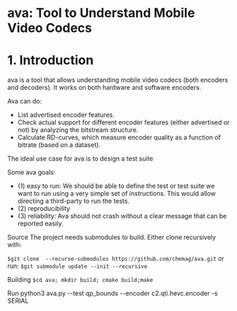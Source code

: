 # ava: Tool to Understand Mobile Video Codecs

# 1. Introduction

ava is a tool that allows understanding mobile video codecs (both encoders and decoders). It works on both hardware and software encoders.

Ava can do:
* List advertised encoder features.
* Check actual support for different encoder features (either advertised or not) by analyzing the bitstream structure.
* Calculate RD-curves, which measure encoder quality as a function of bitrate (based on a dataset).

The ideal use case for ava is to design a test suite

Some ava goals:
* (1) easy to run: We should be able to define the test or test suite we want to run using a very simple set of instructions. This would allow directing a third-party to run the tests.
* (2) reproducibility
* (3) reliability: Ava should not crash without a clear message that can be reported easily.


Source
The project needs submodules to build. Either clone recursively with:

`$git clone  --recurse-submodules https://github.com/chemag/ava.git`
 or run:
`$git submodule update --init --recursive`


Building
`$cd ava; mkdir build; cmake build;make`

Run
python3 ava.py --test qp_bounds --encoder c2.qti.hevc.encoder -s SERIAL
